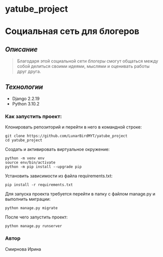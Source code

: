 # yatube_project

# Социальная сеть для блогеров

## _Описание_
> Благодаря этой социальной сети *блогеры* смогут общаться между собой делиться своими идеями, мыслями и оценивать работы друг друга.

## _Технологии_
- Django 2.2.19
- Python 3.10.2

### Как запустить проект:

Клонировать репозиторий и перейти в него в командной строке:
```
git clone https://github.com/LunarBirdMYT/yatube_project
cd yatube_project
```

Cоздать и активировать виртуальное окружение:
```
python -m venv env
source env/bin/activate
python -m pip install --upgrade pip
```

Установить зависимости из файла requirements.txt:
```
pip install -r requirements.txt
```

Для запуска проекта требуется перейти в папку с файлом manage.py и выполнить миграции:
```
python manage.py migrate
```

После чего запустить проект:
```
python manage.py runserver
```

### Автор
Смирнова Ирина
